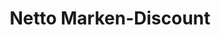---
title: "Netto Marken-Discount"
url: /maxhuette-haidhof/netto-marken-discount/
shop: Supermarkt
---